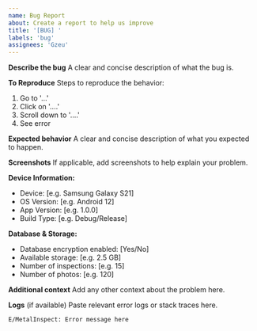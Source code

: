 ```yaml
---
name: Bug Report
about: Create a report to help us improve
title: '[BUG] '
labels: 'bug'
assignees: 'Gzeu'
---
```


**Describe the bug**
A clear and concise description of what the bug is.

**To Reproduce**
Steps to reproduce the behavior:
1. Go to '...'
2. Click on '....'
3. Scroll down to '....'
4. See error

**Expected behavior**
A clear and concise description of what you expected to happen.

**Screenshots**
If applicable, add screenshots to help explain your problem.

**Device Information:**
 - Device: [e.g. Samsung Galaxy S21]
 - OS Version: [e.g. Android 12]
 - App Version: [e.g. 1.0.0]
 - Build Type: [e.g. Debug/Release]

**Database & Storage:**
 - Database encryption enabled: [Yes/No]
 - Available storage: [e.g. 2.5 GB]
 - Number of inspections: [e.g. 15]
 - Number of photos: [e.g. 120]

**Additional context**
Add any other context about the problem here.

**Logs** (if available)
Paste relevant error logs or stack traces here.
```
E/MetalInspect: Error message here
```